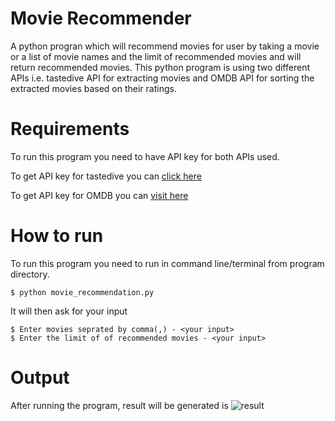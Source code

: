 # Movie Recommender
A python progran which will recommend movies for user by taking a movie or a list of movie names and the limit of recommended movies and will return recommended movies.
This python program is using two different APIs i.e. tastedive API for extracting movies and OMDB API for sorting the extracted movies based on their ratings.

# Requirements
To run this program you need to have API key for both APIs used.

To get API key for tastedive you can [click here](https://tastedive.com/read/api)

To get API key for OMDB you can [visit here](http://www.omdbapi.com/apikey.aspx)

# How to run
To run this program you need to run in command line/terminal from program directory.
```
$ python movie_recommendation.py
```

It will then ask for your input
```
$ Enter movies seprated by comma(,) - <your input>
$ Enter the limit of of recommended movies - <your input>
```

# Output
After running the program, result will be generated is
![result](https://github.com/aakashdinkar/Python_and_the_Web/blob/master/Scripts/Miscellaneous/Movie_Recommeder/movierecommender.png?raw=true)

